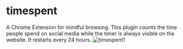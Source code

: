 # timespent
A Chrome Extension for mindful browsing. This plugin counts the time people spend on social media while the timer is always visible on the website. It restarts every 24 hours.
![timespent1](https://github.com/babsaes/timespent/assets/82497279/01cc00f8-3b70-45aa-bed5-c2a971ddc220)
